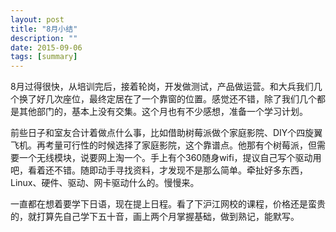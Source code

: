 ```yaml
---
layout: post
title: "8月小结"
description: ""
date: 2015-09-06
tags: [summary]
---
```


8月过得很快，从培训完后，接着轮岗，开发做测试，产品做运营。和大兵我们几个换了好几次座位，最终定居在了一个靠窗的位置。感觉还不错，除了我们几个都是其他部门的，基本上没有交集。这个月也有不少感想，准备一个学习计划。

前些日子和室友合计着做点什么事，比如借助树莓派做个家庭影院、DIY个四旋翼飞机。再考量可行性的时候选择了家庭影院，这个靠谱点。他那有个树莓派，但需要一个无线模块，说要网上淘一个。手上有个360随身wifi，提议自己写个驱动用吧，看着还不错。随即动手寻找资料，才发现不是那么简单。牵扯好多东西，Linux、硬件、驱动、网卡驱动什么的。慢慢来。

一直都在想着要学下日语，现在提上日程。看了下沪江网校的课程，价格还是蛮贵的，就打算先自己学下五十音，画上两个月掌握基础，做到熟记，能默写。


